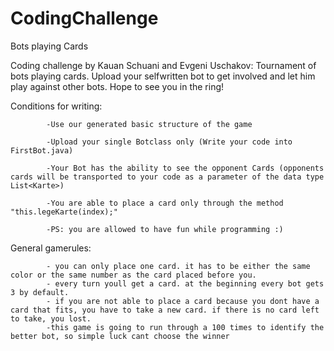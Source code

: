# CodingChallenge
Bots playing Cards

Coding challenge by Kauan Schuani and Evgeni Uschakov: Tournament of bots playing cards. Upload your selfwritten bot to get involved and let him play against other bots. Hope to see you in the ring!

Conditions for writing: 

            -Use our generated basic structure of the game
            
            -Upload your single Botclass only (Write your code into FirstBot.java)
            
            -Your Bot has the ability to see the opponent Cards (opponents cards will be transported to your code as a parameter of the data type List<Karte>)
            
            -You are able to place a card only through the method "this.legeKarte(index);"
            
            -PS: you are allowed to have fun while programming :)
            
General gamerules: 

            - you can only place one card. it has to be either the same color or the same number as the card placed before you.
            - every turn youll get a card. at the beginning every bot gets 3 by default. 
            - if you are not able to place a card because you dont have a card that fits, you have to take a new card. if there is no card left to take, you lost.
            -this game is going to run through a 100 times to identify the better bot, so simple luck cant choose the winner
